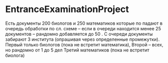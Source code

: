 # EntranceExaminationProject

Есть документы 200 биологов и 250 математиков которые по падают в очередь обработки по сл. схеме – если в очереди находится менее 25 документов – рандомно добавляется до 50 .
С очереди документы забирают 3 института (опрашивая через определенные промежутки).
Первый только биологов (пока не встретит математика), 
Второй – всех, но рандомно от 1 до 5 дел
Третий математиков (пока не встретит биолога)
